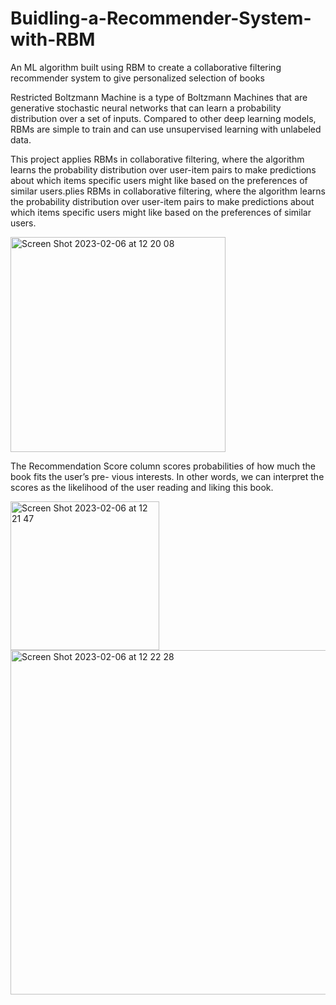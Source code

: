 # Buidling-a-Recommender-System-with-RBM
An ML algorithm built using RBM to create a collaborative filtering recommender system to give personalized selection of books

Restricted Boltzmann Machine is a type of Boltzmann Machines that are generative stochastic neural networks that can learn a probability distribution over a set of inputs. Compared to other deep learning models, RBMs are simple to train and can use unsupervised learning with unlabeled data.

This project applies RBMs in collaborative filtering, where the algorithm learns the probability distribution over user-item pairs to make predictions about which items specific users might like based on the preferences of similar users.plies RBMs in collaborative filtering, where the algorithm learns the probability distribution over user-item pairs to make predictions about which items specific users might like based on the preferences of similar users.

<img width="344" alt="Screen Shot 2023-02-06 at 12 20 08" src="https://user-images.githubusercontent.com/76237763/216902543-31dea70b-2144-481d-89a1-3cda5a1c889e.png">

The Recommendation Score column scores probabilities of how much the book fits the user’s pre- vious interests. In other words, we can interpret the scores as the likelihood of the user reading and liking this book.

<img width="238" alt="Screen Shot 2023-02-06 at 12 21 47" src="https://user-images.githubusercontent.com/76237763/216902741-2b102f33-73c1-457a-a4da-85dd29ebbfd5.png">

<img width="551" alt="Screen Shot 2023-02-06 at 12 22 28" src="https://user-images.githubusercontent.com/76237763/216902896-8dbfb30b-09bc-4591-b204-19c5a036dea1.png">

